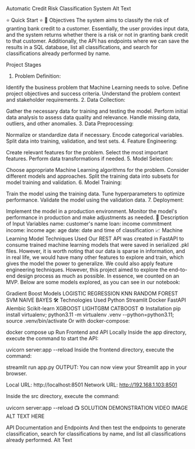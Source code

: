 Automatic Credit Risk Classification System
Alt Text

⭐ Quick Start ⭐
🎯 Objectives
The system aims to classify the risk of granting bank credit to a customer. Essentially, the user provides input data, and the system returns whether there is a risk or not in granting bank credit to that customer. Additionally, the API has endpoints where we can save the results in a SQL database, list all classifications, and search for classifications already performed by name.

Project Stages
1. Problem Definition:

Identify the business problem that Machine Learning needs to solve.
Define project objectives and success criteria.
Understand the problem context and stakeholder requirements.
2. Data Collection:

Gather the necessary data for training and testing the model.
Perform initial data analysis to assess data quality and relevance.
Handle missing data, outliers, and other anomalies.
3. Data Preprocessing:

Normalize or standardize data if necessary.
Encode categorical variables.
Split data into training, validation, and test sets.
4. Feature Engineering:

Create relevant features for the problem.
Select the most important features.
Perform data transformations if needed.
5. Model Selection:

Choose appropriate Machine Learning algorithms for the problem.
Consider different models and approaches.
Split the training data into subsets for model training and validation.
6. Model Training:

Train the model using the training data.
Tune hyperparameters to optimize performance.
Validate the model using the validation data.
7. Deployment:

Implement the model in a production environment.
Monitor the model's performance in production and make adjustments as needed.
📝 Description of Input Variables
name: customer's name
loan: income commitment
income: income
age: age
date: date and time of classification
📈 Machine Learning Model Techniques Used
Our REST API was created in FastAPI to consume trained machine learning models that were saved in serialized .pkl files. However, it is worth noting that our data is sparse in information, and in real life, we would have many other features to explore and train, which gives the model the power to generalize. We could also apply feature engineering techniques. However, this project aimed to explore the end-to-end design process as much as possible. In essence, we counted on an MVP. Below are some models explored, as you can see in our notebook:

Gradient Boost Models
LOGISTIC REGRESSION
KNN
RANDOM FOREST
SVM
NAIVE BAYES
🛠️ Technologies Used
Python
Streamlit
Docker
FastAPI
Alembic
Scikit-learn
XGBOOST
LIGHTGBM
CATBOOST
⚙️ Installation
pip install virtualenv; python3.11 -m virtualenv .venv --python=python3.11; source .venv/bin/activate
Or with docker-compose:

docker compose up 
Run Frontend and API Locally
Inside the app directory, execute the command to start the API:

uvicorn server:app --reload
Inside the frontend directory, execute the command:

streamlit run app.py
OUTPUT: You can now view your Streamlit app in your browser.

Local URL: http://localhost:8501 Network URL: http://192.168.1.103:8501

Inside the src directory, execute the command:

uvicorn server:app --reload
📺 SOLUTION DEMONSTRATION VIDEO
IMAGE ALT TEXT HERE

API Documentation and Endpoints
And then test the endpoints to generate classification, search for classifications by name, and list all classifications already performed. Alt Text
